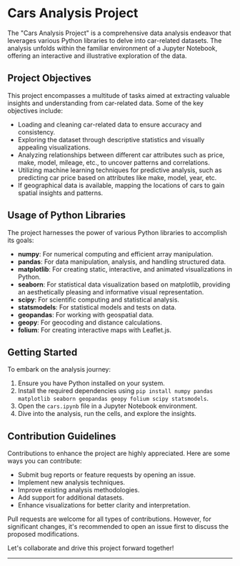 # Cars Analysis Project

The "Cars Analysis Project" is a comprehensive data analysis endeavor that leverages various Python libraries to delve into car-related datasets. The analysis unfolds within the familiar environment of a Jupyter Notebook, offering an interactive and illustrative exploration of the data.

## Project Objectives

This project encompasses a multitude of tasks aimed at extracting valuable insights and understanding from car-related data. Some of the key objectives include:

- Loading and cleaning car-related data to ensure accuracy and consistency.
- Exploring the dataset through descriptive statistics and visually appealing visualizations.
- Analyzing relationships between different car attributes such as price, make, model, mileage, etc., to uncover patterns and correlations.
- Utilizing machine learning techniques for predictive analysis, such as predicting car price based on attributes like make, model, year, etc.
- If geographical data is available, mapping the locations of cars to gain spatial insights and patterns.

## Usage of Python Libraries

The project harnesses the power of various Python libraries to accomplish its goals:

- **numpy**: For numerical computing and efficient array manipulation.
- **pandas**: For data manipulation, analysis, and handling structured data.
- **matplotlib**: For creating static, interactive, and animated visualizations in Python.
- **seaborn**: For statistical data visualization based on matplotlib, providing an aesthetically pleasing and informative visual representation.
- **scipy**: For scientific computing and statistical analysis.
- **statsmodels**: For statistical models and tests on data.
- **geopandas**: For working with geospatial data.
- **geopy**: For geocoding and distance calculations.
- **folium**: For creating interactive maps with Leaflet.js.

## Getting Started

To embark on the analysis journey:

1. Ensure you have Python installed on your system.
2. Install the required dependencies using `pip install numpy pandas matplotlib seaborn geopandas geopy folium scipy statsmodels`.
3. Open the `cars.ipynb` file in a Jupyter Notebook environment.
4. Dive into the analysis, run the cells, and explore the insights.

## Contribution Guidelines

Contributions to enhance the project are highly appreciated. Here are some ways you can contribute:

- Submit bug reports or feature requests by opening an issue.
- Implement new analysis techniques.
- Improve existing analysis methodologies.
- Add support for additional datasets.
- Enhance visualizations for better clarity and interpretation.

Pull requests are welcome for all types of contributions. However, for significant changes, it's recommended to open an issue first to discuss the proposed modifications.

Let's collaborate and drive this project forward together!

---
